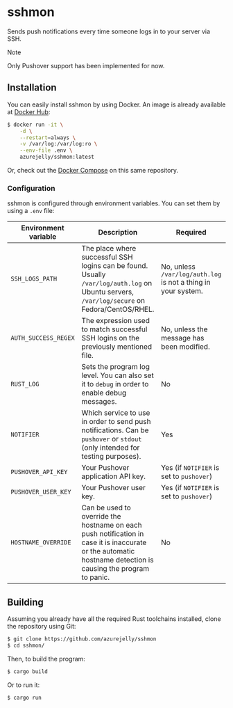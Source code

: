 # sshmon
Sends push notifications every time someone logs in to your server via SSH.

> [!NOTE]  
> Only Pushover support has been implemented for now.

## Installation
You can easily install sshmon by using Docker. An image is already available at [Docker Hub](https://hub.docker.com/r/azurejelly/sshmon):
```sh
$ docker run -it \
    -d \
    --restart=always \
    -v /var/log:/var/log:ro \
    --env-file .env \
    azurejelly/sshmon:latest
```
Or, check out the [Docker Compose](./docker-compose.yml) on this same repository.

### Configuration
sshmon is configured through environment variables. You can set them by using a `.env` file:

| Environment variable | Description                                                                                                                                                  | Required                                                      | Default value                                  |
|----------------------|--------------------------------------------------------------------------------------------------------------------------------------------------------------|---------------------------------------------------------------|------------------------------------------------|
| `SSH_LOGS_PATH`      | The place where successful SSH logins can be found. Usually `/var/log/auth.log` on Ubuntu servers, `/var/log/secure` on Fedora/CentOS/RHEL.                  | No, unless `/var/log/auth.log` is not a thing in your system. | `/var/log/auth.log`                            |
| `AUTH_SUCCESS_REGEX` | The expression used to match successful SSH logins on the previously mentioned file.                                                                         | No, unless the message has been modified.                     | `Accepted (\w+) for (\w+) from ([\d\.]+) port` |
| `RUST_LOG`           | Sets the program log level. You can also set it to `debug` in order to enable debug messages.                                                                | No                                                            | `info`                                         |
| `NOTIFIER`           | Which service to use in order to send push notifications. Can be `pushover` or `stdout` (only intended for testing purposes).                                | Yes                                                           | `pushover`                                     |
| `PUSHOVER_API_KEY`   | Your Pushover application API key.                                                                                                                           | Yes (if `NOTIFIER` is set to `pushover`)                      | N/A                                            |
| `PUSHOVER_USER_KEY`  | Your Pushover user key.                                                                                                                                      | Yes (if `NOTIFIER` is set to `pushover`)                      | N/A                                            |
| `HOSTNAME_OVERRIDE`  | Can be used to override the hostname on each push notification in case it is inaccurate or the automatic hostname detection is causing the program to panic. | No                                                            | N/A                                            |

## Building
Assuming you already have all the required Rust toolchains installed, clone the repository using Git:
```sh
$ git clone https://github.com/azurejelly/sshmon
$ cd sshmon/
```
Then, to build the program:
```sh
$ cargo build
```
Or to run it:
```sh
$ cargo run
```
